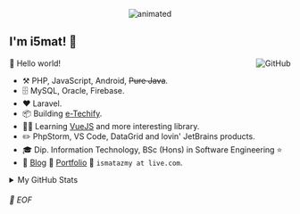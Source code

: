 <p align="center">
  <img src="https://user-images.githubusercontent.com/44885554/121461463-7c969500-c9e1-11eb-8592-aef1dc043566.gif" alt="animated" />
</p>

## I'm i5mat! :wave:

<a href="https://github.com/i5mat"><img align="right" alt="GitHub" src="https://img.shields.io/badge/dynamic/json?logo=github&label=GitHub+Followers&labelColor=282c34&color=181717&query=%24.data.totalSubs&url=https%3A%2F%2Fapi.spencerwoo.com%2Fsubstats%2F%3Fsource%3Dgithub%26queryKey%3Di5mat&longCache=true"/></a>

🎊 Hello world!

- :hammer_and_pick: PHP, JavaScript, Android, ~~Pure Java~~.
- 🗄️ MySQL, Oracle, Firebase.
- ❤️ Laravel.
- :package: Building [e-Techify](https://github.com/i5mat/e-Techify).
- 📖💡 Learning [VueJS](https://github.com/vuejs/vue) and more interesting library.
- :pencil2: PhpStorm, VS Code, DataGrid and lovin' JetBrains products.
- 🎓 Dip. Information Technology, BSc (Hons) in Software Engineering ⭐
- :memo: [Blog](https://blog.ismat.my) :card_index: [Portfolio](https://ismat.my) :email: `ismatazmy at live.com`.

<details>

<summary>My GitHub Stats</summary>

![i5mat's github stats](https://github-readme-stats.vercel.app/api?username=i5mat&theme=vue&show_icons=true)

</details>

###### 💾 EOF
